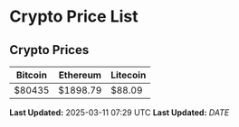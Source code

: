 # Crypto Price List

## Crypto Prices
| Bitcoin | Ethereum | Litecoin |
| ------- | -------- | -------- |
| $80435 | $1898.79 | $88.09 |
**Last Updated:** 2025-03-11 07:29 UTC
**Last Updated:** $DATE$
